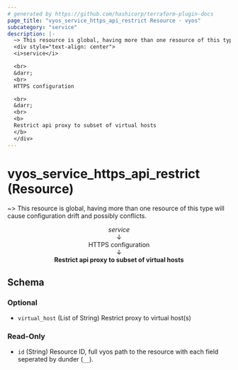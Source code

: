 ```yaml
---
# generated by https://github.com/hashicorp/terraform-plugin-docs
page_title: "vyos_service_https_api_restrict Resource - vyos"
subcategory: "service"
description: |-
  ~> This resource is global, having more than one resource of this type will cause configuration drift and possibly conflicts.
  <div style="text-align: center">
  <i>service</i>

  <br>
  &darr;
  <br>
  HTTPS configuration

  <br>
  &darr;
  <br>
  <b>
  Restrict api proxy to subset of virtual hosts
  </b>
  </div>
---
```


# vyos_service_https_api_restrict (Resource)

~> This resource is global, having more than one resource of this type will cause configuration drift and possibly conflicts.

<div style="text-align: center">
<i>service</i>

<br>
&darr;
<br>
HTTPS configuration

<br>
&darr;
<br>
<b>
Restrict api proxy to subset of virtual hosts
</b>
</div>



<!-- schema generated by tfplugindocs -->
## Schema

### Optional

- `virtual_host` (List of String) Restrict proxy to virtual host(s)

### Read-Only

- `id` (String) Resource ID, full vyos path to the resource with each field seperated by dunder (`__`).
